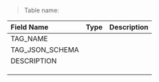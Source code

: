 
### 

> Table name: <B><B>

|  Field Name  | Type | Description|
| :------------ | :------------ |:------------ |
| TAG_NAME  |   | |
| TAG_JSON_SCHEMA  |   | |
| DESCRIPTION  |   | |
|   |   | |
|   |   | |
|   |   | |

